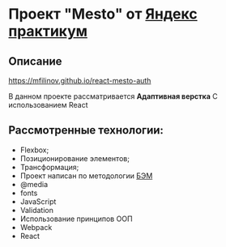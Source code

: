 # Проект "Mesto" от [Яндекс практикум](https://practicum.yandex.ru/)

## Описание

https://mfilinov.github.io/react-mesto-auth

В данном проекте рассматривается **Адаптивная верстка**
С использованием React

## Рассмотренные технологии:
* Flexbox;
* Позиционирование элементов;
* Трансформация;
* Проект написан по методологии [БЭМ](https://ru.bem.info/)
* @media
* fonts
* JavaScript
* Validation
* Использование принципов ООП
* Webpack
* React
